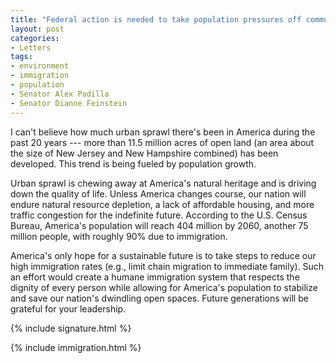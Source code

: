 ```yaml
---
title: "Federal action is needed to take population pressures off communities."
layout: post
categories:
- Letters
tags:
- environment
- immigration
- population
- Senator Alex Padilla
- Senator Dianne Feinstein
---
```


I can't believe how much urban sprawl there's been in America during the past 20 years --- more than 11.5 million acres of open land (an area about the size of New Jersey and New Hampshire combined) has been developed. This trend is being fueled by population growth.

Urban sprawl is chewing away at America's natural heritage and is driving down the quality of life. Unless America changes course, our nation will endure natural resource depletion, a lack of affordable housing, and more traffic congestion for the indefinite future. According to the U.S. Census Bureau, America's population will reach 404 million by 2060, another 75 million people, with roughly 90% due to immigration.

America's only hope for a sustainable future is to take steps to reduce our high immigration rates (e.g., limit chain migration to immediate family). Such an effort would create a humane immigration system that respects the dignity of every person while allowing for America's population to stabilize and save our nation's dwindling open spaces. Future generations will be grateful for your leadership.

{% include signature.html %}

{% include immigration.html %}
